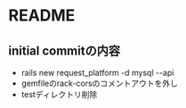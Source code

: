 # README
## initial commitの内容
- rails new request_platform -d mysql --api
- gemfileのrack-corsのコメントアウトを外し
- testディレクトリ削除

